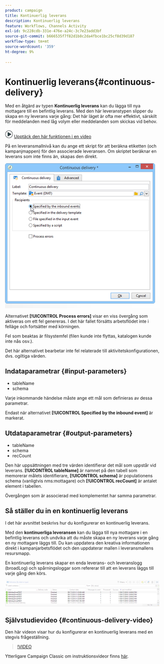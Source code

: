 ```yaml
---
product: campaign
title: Kontinuerlig leverans
description: Kontinuerlig leverans
feature: Workflows, Channels Activity
exl-id: 9c228cdb-331e-476e-a24c-3c7e23add3bf
source-git-commit: b666535f7f82d1b8c2da4fbce1bc25cf8d39d187
workflow-type: tm+mt
source-wordcount: '359'
ht-degree: 9%

---
```


# Kontinuerlig leverans{#continuous-delivery}



Med en åtgärd av typen **Kontinuerlig leverans** kan du lägga till nya mottagare till en befintlig leverans. Med den här leveranstypen slipper du skapa en ny leverans varje gång: Det här läget är ofta mer effektivt, särskilt för meddelanden med låg volym eller meddelanden som skickas vid behov.

![](assets/do-not-localize/how-to-video.png) [Upptäck den här funktionen i en video](#continuous-delivery-video)

På en leveransmallnivå kan du ange ett skript för att beräkna etiketten (och kampanjmappen) för den associerade leveransen. Om skriptet beräknar en leverans som inte finns än, skapas den direkt.

![](assets/edit_diffusion_fil.png)

Alternativet **[!UICONTROL Process errors]** visar en viss övergång som aktiveras om ett fel genereras. I det här fallet försätts arbetsflödet inte i felläge och fortsätter med körningen.

Fel som beaktas är filsystemfel (filen kunde inte flyttas, katalogen kunde inte nås osv.).

Det här alternativet bearbetar inte fel relaterade till aktivitetskonfigurationen, dvs. ogiltiga värden.

## Indataparametrar {#input-parameters}

* tableName
* schema

Varje inkommande händelse måste ange ett mål som definieras av dessa parametrar.

Endast när alternativet **[!UICONTROL Specified by the inbound event]** är markerat.

## Utdataparametrar {#output-parameters}

* tableName
* schema
* recCount

Den här uppsättningen med tre värden identifierar det mål som uppstår vid leverans. **[!UICONTROL tableName]** är namnet på den tabell som memorerar målets identifierare, **[!UICONTROL schema]** är populationens schema (vanligtvis nms:mottagare) och **[!UICONTROL recCount]** är antalet element i tabellen.

Övergången som är associerad med komplementet har samma parametrar.

## Så ställer du in en kontinuerlig leverans

I det här avsnittet beskrivs hur du konfigurerar en kontinuerlig leverans.

Med den **kontinuerliga leveransen** kan du lägga till nya mottagare i en befintlig leverans och undvika att du måste skapa en ny leverans varje gång en ny mottagare läggs till. Du kan uppdatera den kreativa informationen direkt i kampanjarbetsflödet och den uppdaterar mallen i leveransmallens resursmapp.

En kontinuerlig leverans skapar en enda leverans- och leveranslogg (broadLog) och spårningsloggar som refererar till att en leverans läggs till varje gång den körs.

![Kontinuerlig leverans](assets/delivery_continuous.jpg)

## Självstudievideo {#continuous-delivery-video}

Den här videon visar hur du konfigurerar en kontinuerlig leverans med en stegvis frågeställning.

>[!VIDEO](https://video.tv.adobe.com/v/25039?quality=12)

Ytterligare Campaign Classic om instruktionsvideor finns [här](https://experienceleague.adobe.com/docs/campaign-classic-learn/tutorials/overview.html?lang=sv).
